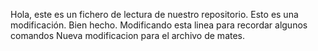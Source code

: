 Hola, este es un fichero de lectura de nuestro repositorio.
Esto es una modificación.
Bien hecho. Modificando esta linea para recordar algunos comandos
Nueva modificacion para el archivo de mates.
